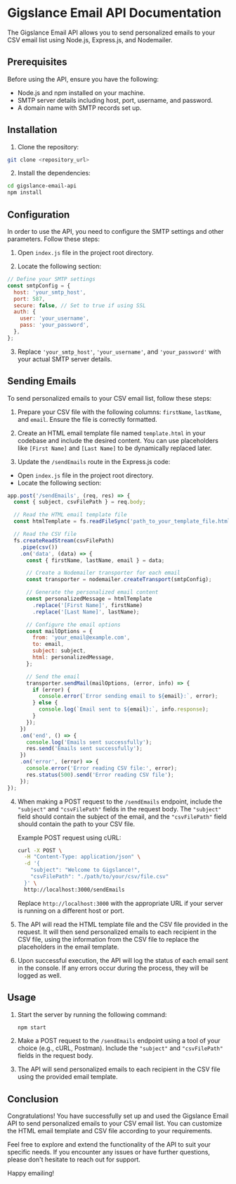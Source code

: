 # Gigslance Email API Documentation

The Gigslance Email API allows you to send personalized emails to your CSV email list using Node.js, Express.js, and Nodemailer.

## Prerequisites

Before using the API, ensure you have the following:

- Node.js and npm installed on your machine.
- SMTP server details including host, port, username, and password.
- A domain name with SMTP records set up.

## Installation

1. Clone the repository:

```bash
git clone <repository_url>
```

2. Install the dependencies:

```bash
cd gigslance-email-api
npm install
```

## Configuration

In order to use the API, you need to configure the SMTP settings and other parameters. Follow these steps:

1. Open `index.js` file in the project root directory.

2. Locate the following section:

```javascript
// Define your SMTP settings
const smtpConfig = {
  host: 'your_smtp_host',
  port: 587,
  secure: false, // Set to true if using SSL
  auth: {
    user: 'your_username',
    pass: 'your_password',
  },
};
```

3. Replace `'your_smtp_host'`, `'your_username'`, and `'your_password'` with your actual SMTP server details.

## Sending Emails

To send personalized emails to your CSV email list, follow these steps:

1. Prepare your CSV file with the following columns: `firstName`, `lastName`, and `email`. Ensure the file is correctly formatted.

2. Create an HTML email template file named `template.html` in your codebase and include the desired content. You can use placeholders like `[First Name]` and `[Last Name]` to be dynamically replaced later.

3. Update the `/sendEmails` route in the Express.js code:

- Open `index.js` file in the project root directory.
- Locate the following section:

```javascript
app.post('/sendEmails', (req, res) => {
  const { subject, csvFilePath } = req.body;

  // Read the HTML email template file
  const htmlTemplate = fs.readFileSync('path_to_your_template_file.html', 'utf-8');

  // Read the CSV file
  fs.createReadStream(csvFilePath)
    .pipe(csv())
    .on('data', (data) => {
      const { firstName, lastName, email } = data;

      // Create a Nodemailer transporter for each email
      const transporter = nodemailer.createTransport(smtpConfig);

      // Generate the personalized email content
      const personalizedMessage = htmlTemplate
        .replace('[First Name]', firstName)
        .replace('[Last Name]', lastName);

      // Configure the email options
      const mailOptions = {
        from: 'your_email@example.com',
        to: email,
        subject: subject,
        html: personalizedMessage,
      };

      // Send the email
      transporter.sendMail(mailOptions, (error, info) => {
        if (error) {
          console.error(`Error sending email to ${email}:`, error);
        } else {
          console.log(`Email sent to ${email}:`, info.response);
        }
      });
    })
    .on('end', () => {
      console.log('Emails sent successfully');
      res.send('Emails sent successfully');
    })
    .on('error', (error) => {
      console.error('Error reading CSV file:', error);
      res.status(500).send('Error reading CSV file');
    });
});
```

4. When making a POST request to the `/sendEmails` endpoint, include the `"subject"` and `"csvFilePath"` fields in the request body. The `"subject"` field should contain the subject of the email, and the `"csvFilePath"` field should contain the path to your CSV file.

   Example POST request using cURL:

   ```bash
   curl -X POST \
     -H "Content-Type: application/json" \
     -d '{
       "subject": "Welcome to Gigslance!",
       "csvFilePath": "./path/to/your/csv/file.csv"
     }' \
     http://localhost:3000/sendEmails
   ```

   Replace `http://localhost:3000` with the appropriate URL if your server is running on a different host or port.

5. The API will read the HTML template file and the CSV file provided in the request. It will then send personalized emails to each recipient in the CSV file, using the information from the CSV file to replace the placeholders in the email template.

6. Upon successful execution, the API will log the status of each email sent in the console. If any errors occur during the process, they will be logged as well.

## Usage

1. Start the server by running the following command:

   ```bash
   npm start
   ```

2. Make a POST request to the `/sendEmails` endpoint using a tool of your choice (e.g., cURL, Postman). Include the `"subject"` and `"csvFilePath"` fields in the request body.

3. The API will send personalized emails to each recipient in the CSV file using the provided email template.

## Conclusion

Congratulations! You have successfully set up and used the Gigslance Email API to send personalized emails to your CSV email list. You can customize the HTML email template and CSV file according to your requirements.

Feel free to explore and extend the functionality of the API to suit your specific needs. If you encounter any issues or have further questions, please don't hesitate to reach out for support.

Happy emailing!
